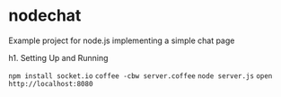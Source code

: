 nodechat
========

Example project for node.js implementing a simple chat page


h1. Setting Up and Running

`npm install socket.io`
`coffee -cbw server.coffee`
`node server.js`
`open http://localhost:8080`
